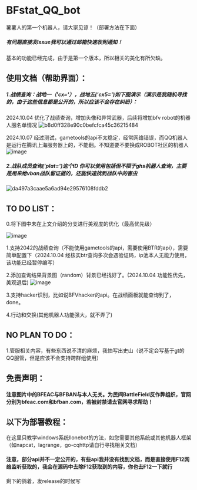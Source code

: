 # BFstat_QQ_bot
薯薯人的第一个机器人，请大家见谅！（部署方法在下面）
##### 有问题直接发issue我可以通过邮箱快速收到通知！
基本的功能已经完成，由于是第一个版本，所以相关的美化有所欠缺。
## 使用文档（帮助界面）：
##### 1.战绩查询：战地一（'cx='），战地五('cx5=')如下图演示（演示是我随机寻找的，由于这些信息都是公开的，所以应该不会存在纠纷）：
2024.10.04 优化了战绩查询，增加头像和异常武器，后续将增加bfv robot的机器人服名单情况
![b8d0ff328e90c0befcfca45c36215484](https://github.com/user-attachments/assets/4941cd81-8dd4-46dc-97dd-e71595b196b5)

2024.10.07 经过测试，gametools的api不太稳定，经常网络错误，而QQ机器人是运行在腾讯上海服务器上的，不能翻。不知道要不要换成ROBOT社区的机器人
![image](https://github.com/user-attachments/assets/7c3c3e68-ff39-4abb-a635-8812ce3ba745)


##### 2.战队成员查询('plat=')这个ID 你可以使用包括但不限于ghs机器人查询，主要是用来给vban战队留证据的，还能快速找到战队中的害虫
![da497a3caae5a6ad94e29576108fddb2](https://github.com/user-attachments/assets/e7afbf90-3801-407f-b14a-5edba202bdf5)

## TO DO LIST：
0.将下图中未在上文介绍的分支进行美观度的优化（最高优先级）

![image](https://github.com/user-attachments/assets/9bdaec7e-215f-4e26-98c4-0b4623ad979e)

1.支持2042的战绩查询（不能使用gametools的api，需要使用BTR的api），需要简单配置下（2024.10.04 经核实btr查询多次会遇验证码，ip池本人无能力使用，该功能已经暂停编写）

2.添加查询结果背景图（random）背景已经找好了。(2024.10.04 功能性优先，美观退后)
![image](https://github.com/user-attachments/assets/1032058b-c587-4fd1-a1e1-e50cde238574)

3.支持hacker识别，比如说BFVhacker的api。在战绩面板就能查询到了，done。

4.行动和交换(其他机器人功能强大，就不弄了)

## NO PLAN TO DO：
1.管服相关内容，有些东西说不清的麻烦，我怕写出史山（说不定会写基于gt的QQ服管，但是应该不会支持跨群组使用）

## 免责声明：
#### 注意图片中的BFEAC与BFBAN与本人无关。为民间BattleField反作弊组织，官网分别为bfeac.com和bfban.com，若被封禁请去官网寻求帮助！

## 以下为部署教程：
在这里只教学windows系统llonebot的方法，如您需要其他系统或其他机器人框架（如napcat，lagrange，go-cqhttp请自行寻找相关文档）

#### 注意，部分api并不一定公开的，有些api我并没有找到文档，而是直接使用F12网络监听获取的，我会在源码中去除F12获取到的内容，你也去F12一下就行

剩下的鸽着，发release的时候写
